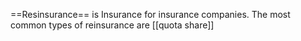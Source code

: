 ==Resinsurance== is Insurance for insurance companies. The most common types of reinsurance are [[quota share]]
